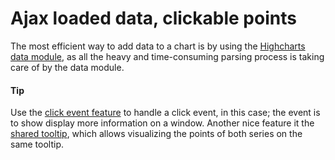 # Ajax loaded data, clickable points
The most efficient way to add data to a chart is by using the [Highcharts data module](https://www.highcharts.com/docs/working-with-data/data-module), as all the heavy and time-consuming parsing process is taking care of by the data module. 

#### Tip
Use the [click event feature](http://api.highcharts.com/highcharts/series%3Cline%3E.point.events.click) to handle a click event, in this case; the event is to show display more information on a window.
Another nice feature it the [shared tooltip](http://api.highcharts.com/highcharts/tooltip.shared), which allows visualizing the points of both series on the same tooltip.